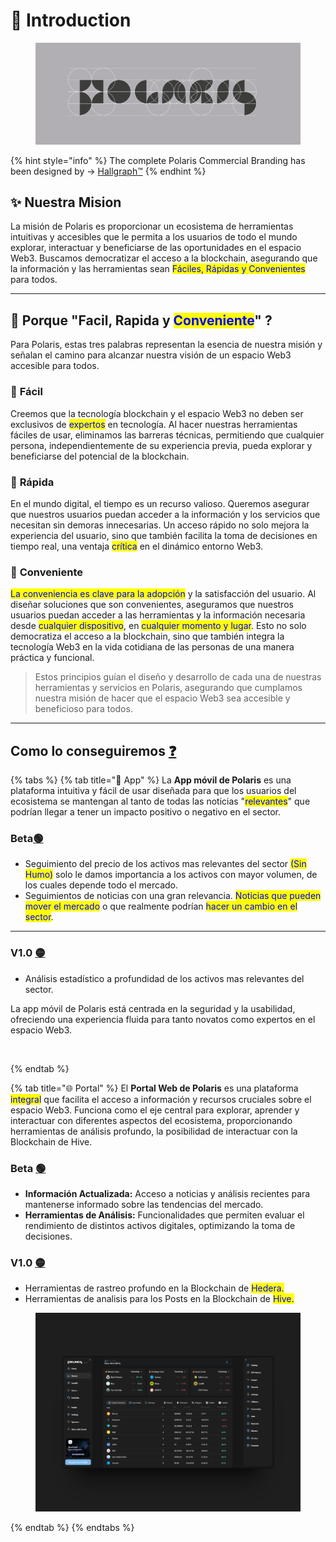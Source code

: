 # 📌 Introduction

<figure><img src="../../.gitbook/assets/PG 01 (1).png" alt=""><figcaption></figcaption></figure>

{% hint style="info" %}
The complete Polaris Commercial Branding has been designed by -> [Hallgraph™](https://twitter.com/hallgraph)
{% endhint %}

## ✨ Nuestra Mision&#x20;

La misión de Polaris es proporcionar un ecosistema de herramientas intuitivas y accesibles que le permita a los usuarios de todo el mundo explorar, interactuar y beneficiarse de las oportunidades en el espacio Web3. Buscamos democratizar el acceso a la blockchain, asegurando que la información y las herramientas sean <mark style="color:blue;">Fáciles, Rápidas y Convenientes</mark> para todos.

***

## 🤔 Porque "Facil, Rapida y <mark style="color:blue;">Conveniente</mark>" ?

Para Polaris, estas tres palabras representan la esencia de nuestra misión y señalan el camino para alcanzar nuestra visión de un espacio Web3 accesible para todos.

### 🚦 **Fácil**

Creemos que la tecnología blockchain y el espacio Web3 no deben ser exclusivos de <mark style="color:blue;">expertos</mark> en tecnología. Al hacer nuestras herramientas fáciles de usar, eliminamos las barreras técnicas, permitiendo que cualquier persona, independientemente de su experiencia previa, pueda explorar y beneficiarse del potencial de la blockchain.



### 🚕 **Rápida**

En el mundo digital, el tiempo es un recurso valioso. Queremos asegurar que nuestros usuarios puedan acceder a la información y los servicios que necesitan sin demoras innecesarias. Un acceso rápido no solo mejora la experiencia del usuario, sino que también facilita la toma de decisiones en tiempo real, una ventaja <mark style="color:blue;">crítica</mark> en el dinámico entorno Web3.



### 💸 **Conveniente**

<mark style="color:blue;">La conveniencia es clave para la adopción</mark> y la satisfacción del usuario. Al diseñar soluciones que son convenientes, aseguramos que nuestros usuarios puedan acceder a las herramientas y la información necesaria desde <mark style="color:blue;">cualquier dispositivo</mark>, en <mark style="color:blue;">cualquier momento y lugar</mark>. Esto no solo democratiza el acceso a la blockchain, sino que también integra la tecnología Web3 en la vida cotidiana de las personas de una manera práctica y funcional.



> Estos principios guían el diseño y desarrollo de cada una de nuestras herramientas y servicios en Polaris, asegurando que cumplamos nuestra misión de hacer que el espacio Web3 sea accesible y beneficioso para todos.

***

## &#x20;Como lo conseguiremos [❓](https://emojiterra.com/es/interrogacion-roja/)

{% tabs %}
{% tab title="📱 App" %}
La **App móvil de Polaris** es una plataforma intuitiva y fácil de usar diseñada para que los usuarios del ecosistema se mantengan al tanto de todas las noticias "<mark style="color:blue;">relevantes</mark>" que podrían llegar a tener un impacto positivo o negativo en el sector.

### Beta[🟢](https://emojiterra.com/es/circulo-verde/)

* Seguimiento del precio de los activos mas relevantes del sector <mark style="color:blue;">(Sin Humo)</mark> solo le damos importancia a los activos con mayor volumen, de los cuales depende todo el mercado.
* Seguimientos de noticias con una gran relevancia. <mark style="color:blue;">Noticias que pueden mover el mercado</mark> o que realmente podrían <mark style="color:blue;">hacer un cambio en el sector</mark>.

***

### V1.0 [🟡](https://emojipedia.org/es/c%C3%ADrculo-amarillo)

* Análisis estadístico a profundidad de los activos mas relevantes del sector.

La app móvil de Polaris está centrada en la seguridad y la usabilidad, ofreciendo una experiencia fluida para tanto novatos como expertos en el espacio Web3.

<figure><img src="../../.gitbook/assets/iOS_ Polaris Icon.png" alt=""><figcaption></figcaption></figure>
{% endtab %}

{% tab title="🌐 Portal" %}
El **Portal Web de Polaris** es una plataforma <mark style="color:blue;">integral</mark> que facilita el acceso a información y recursos cruciales sobre el espacio Web3. Funciona como el eje central para explorar, aprender y interactuar con diferentes aspectos del ecosistema, proporcionando herramientas de análisis profundo, la posibilidad de interactuar con la Blockchain de Hive.

### Beta [🟢](https://emojiterra.com/es/circulo-verde/)

* **Información Actualizada:** Acceso a noticias y análisis recientes para mantenerse informado sobre las tendencias del mercado.
* **Herramientas de Análisis:** Funcionalidades que permiten evaluar el rendimiento de distintos activos digitales, optimizando la toma de decisiones.

### V1.0 [🟡](https://emojipedia.org/es/c%C3%ADrculo-amarillo)

* Herramientas de rastreo profundo en la Blockchain de <mark style="color:blue;">Hedera.</mark>
* Herramientas de analisis para los Posts en la Blockchain de <mark style="color:blue;">Hive.</mark>

<figure><img src="../../.gitbook/assets/855shots_so.png" alt=""><figcaption></figcaption></figure>
{% endtab %}
{% endtabs %}

